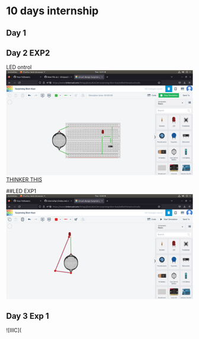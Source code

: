 # 10 days internship

## Day 1

## Day 2 EXP2
LED  ontrol
![IIIC](https://github.com/Divipaul/internship1/blob/main/img/day2exp2%20led%20switch.png)
[THINKER THIS](https://www.tinkercad.com/things/jDuILdGnCSH-led/editel)

##LED EXP1
![iiic](https://github.com/Divipaul/internship1/blob/main/img/day2exp1.png)

## Day 3 Exp 1
![IIIC](
